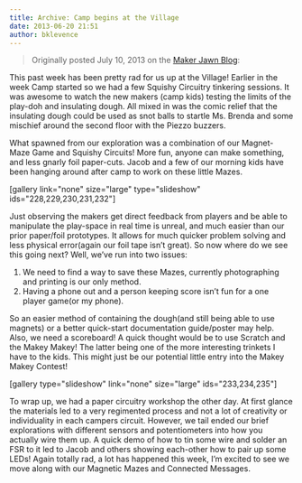 ```yaml
---
title: Archive: Camp begins at the Village
date: 2013-06-20 21:51
author: bklevence
---
```

<blockquote>Originally posted July 10, 2013 on the <a href="http://makerjawn.org/blog/2013/07/10/camp-begins-at-the-village/">Maker Jawn Blog</a>:</blockquote>
This past week has been pretty rad for us up at the Village! Earlier in the week Camp started so we had a few Squishy Circuitry tinkering sessions. It was awesome to watch the new makers (camp kids) testing the limits of the play-doh and insulating dough. All mixed in was the comic relief that the insulating dough could be used as snot balls to startle Ms. Brenda and some mischief around the second floor with the Piezzo buzzers.

What spawned from our exploration was a combination of our Magnet-Maze Game and Squishy Circuits! More fun, anyone can make something, and less gnarly foil paper-cuts. Jacob and a few of our morning kids have been hanging around after camp to work on these little Mazes.

[gallery link="none" size="large" type="slideshow" ids="228,229,230,231,232"]

Just observing the makers get direct feedback from players and be able to manipulate the play-space in real time is unreal, and much easier than our prior paper/foil prototypes. It allows for much quicker problem solving and less physical error(again our foil tape isn’t great). So now where do we see this going next? Well, we’ve run into two issues:
<ol>
 	<li>We need to find a way to save these Mazes, currently photographing and printing is our only method.</li>
 	<li>Having a phone out and a person keeping score isn’t fun for a one player game(or my phone).</li>
</ol>
So an easier method of containing the dough(and still being able to use magnets) or a better quick-start documentation guide/poster may help. Also, we need a scoreboard! A quick thought would be to use Scratch and the Makey Makey! The latter being one of the more interesting trinkets I have to the kids. This might just be our potential little entry into the Makey Makey Contest!

[gallery type="slideshow" link="none" size="large" ids="233,234,235"]

To wrap up, we had a paper circuitry workshop the other day. At first glance the materials led to a very regimented process and not a lot of creativity or individuality in each campers circuit. However, we tail ended our brief explorations with different sensors and potentiometers into how you actually wire them up. A quick demo of how to tin some wire and solder an FSR to it led to Jacob and others showing each-other how to pair up some LEDs! Again totally rad, a lot has happened this week, I’m excited to see we move along with our Magnetic Mazes and Connected Messages.

&nbsp;
